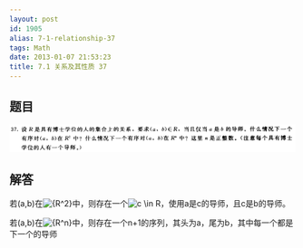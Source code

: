 ```yaml
---
layout: post
id: 1905
alias: 7-1-relationship-37
tags: Math
date: 2013-01-07 21:53:23
title: 7.1 关系及其性质 37
---
```


## 题目

[![image](/user_images/1905-1.png "image")](/user_images/1905-1.png)

## 解答

若(a,b)在![{R^2}](http://chart.apis.google.com/chart?cht=tx&chs=1x0&chf=bg,s,FFFFFF00&chco=000000&chl=%7BR%5E2%7D)中，则存在一个![c \in R](http://chart.apis.google.com/chart?cht=tx&chs=1x0&chf=bg,s,FFFFFF00&chco=000000&chl=c%20%5Cin%20R)，使用a是c的导师，且c是b的导师。

若(a,b)在![{R^n}](http://chart.apis.google.com/chart?cht=tx&chs=1x0&chf=bg,s,FFFFFF00&chco=000000&chl=%7BR%5En%7D)中，则存在一个n+1的序列，其头为a，尾为b，其中每一个都是下一个的导师
